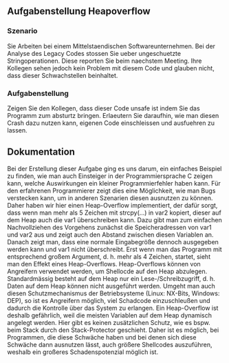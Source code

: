 ## Aufgabenstellung Heapoverflow

### Szenario

Sie Arbeiten bei einem Mittelstaendischen Softwareunternehmen. Bei der Analyse 
des Legacy Codes stossen Sie ueber ungeschuetzte Stringoperationen. Diese 
reporten Sie beim naechstem Meeting. Ihre Kollegen sehen jedoch kein Problem
mit diesem Code und glauben nicht, dass dieser Schwachstellen beinhaltet.

### Aufgabenstellung

Zeigen Sie den Kollegen, dass dieser Code unsafe ist indem Sie das Programm zum
absturtz bringen. Erlaeutern Sie daraufhin, wie man diesen Crash dazu nutzen
kann, eigenen Code einschleissen und ausfuehren zu lassen.

## Dokumentation

Bei der Erstellung dieser Aufgabe ging es uns darum, ein einfaches Beispiel zu finden,
wie man auch Einsteiger in der Programmiersprache C zeigen kann, welche Auswirkungen ein
kleiner Programmierfehler haben kann. Für den erfahrenen Programmierer zeigt dies eine
Möglichkeit, wie man Bugs verstecken kann, um in anderen Szenarien diesen ausnutzen zu können.
Daher haben wir hier einen Heap-Overflow implementiert, der dafür sorgt, dass wenn man mehr als
5 Zeichen mit strcpy(...) in var2 kopiert, dieser auf dem Heap auch die var1 überschreiben kann.
Dazu gibt man zum einfachen Nachvollziehen des Vorgehens zunächst die Speicheradressen von var1
und var2 aus und zeigt auch den Abstand zwischen diesen Variablen an. Danach zeigt man, dass eine
normale Eingabegröße dennoch ausgegeben werden kann und var1 nicht überschreibt. Erst wenn man das
Programm mit entsprechend großem Argument, d. h. mehr als 4 Zeichen, startet, sieht man den
Effekt eines Heap-Overflows. Heap-Overflows können von Angreifern verwendet werden, um
Shellocde auf den Heap abzulegen. Standardmässig besteht auf dem Heap nur ein Lese-/Schreibzugriff,
d. h. Daten auf dem Heap können nicht ausgeführt werden. Umgeht man auch diesen Schutzmechanismus
der Betriebsysteme (Linux: NX-Bits, Windows: DEP), so ist es Angreifern möglich, viel Schadcode
einzuschleußen und dadurch die Kontrolle über das System zu erlangen. Ein Heap-Overflow ist deshalb
gefährlich, weil die meisten Variablen auf dem Heap dynamisch angelegt werden. Hier gibt es keinen
zusätzlichen Schutz, wie es bspw. beim Stack durch den Stack-Protector geschieht. Daher ist es
möglich, bei Programmen, die diese Schwäche haben und bei denen sich diese Schwäche dann ausnutzen
lässt, auch größere Shellcodes auszuführen, weshalb ein großeres Schadenspotenzial möglich ist.

